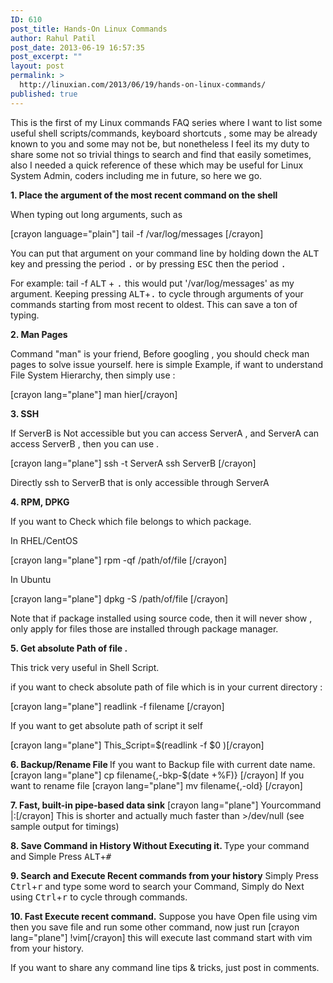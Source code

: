 ```yaml
---
ID: 610
post_title: Hands-On Linux Commands
author: Rahul Patil
post_date: 2013-06-19 16:57:35
post_excerpt: ""
layout: post
permalink: >
  http://linuxian.com/2013/06/19/hands-on-linux-commands/
published: true
---
```

This is the first of my Linux commands FAQ series where I want to list some useful shell scripts/commands, keyboard shortcuts , some may be already known to you and some may not be, but nonetheless I feel its my duty to share some not so trivial things to search and find that easily sometimes, also I needed a quick reference of these which may be useful for Linux System Admin, coders including me in future, so here we go.

<strong>1. Place the argument of the most recent command on the shell</strong>

When typing out long arguments, such as

[crayon language="plain"] tail -f /var/log/messages [/crayon] 

You can put that argument on your command line by holding down the <kbd>ALT</kbd> key and pressing the period <kbd>.</kbd> or by pressing <kbd>ESC</kbd> then the period <kbd>.</kbd>

For example: tail -f <kbd>ALT</kbd> + <kbd>.</kbd>
this would put '/var/log/messages' as my argument. Keeping pressing <kbd>ALT</kbd>+<kbd>.</kbd> to cycle through arguments of your commands starting from most recent to oldest. This can save a ton of typing.

<strong>2. Man Pages</strong>

Command "man" is your friend, Before googling , you should check man pages to solve issue yourself. here is simple Example, if want to understand File System Hierarchy, then simply use :

[crayon lang="plane"]  man hier[/crayon] 

<strong>3. SSH</strong>

If ServerB is Not accessible but you can access ServerA , and ServerA can access ServerB , then you can use .

[crayon lang="plane"]  ssh -t ServerA  ssh  ServerB [/crayon] 

Directly ssh to ServerB that is only accessible through ServerA

<strong>4. RPM, DPKG</strong>

If you want to Check which file belongs to which package.

In RHEL/CentOS

[crayon lang="plane"]  rpm -qf   /path/of/file [/crayon] 

In Ubuntu

[crayon lang="plane"]  dpkg -S  /path/of/file [/crayon] 

Note that if package installed using source code, then it will never show , only apply for files those are installed through package manager.


<strong>5. Get absolute Path of file .</strong>

This trick very useful in Shell Script.

if you want to check absolute path of file which is in your current directory :

[crayon lang="plane"]  readlink  -f  filename [/crayon] 

If you want to get absolute path of script it self

[crayon lang="plane"]  This_Script=$(readlink -f $0 )[/crayon] 

<strong>6. Backup/Rename File </strong>
If you want to Backup file with current date name.
[crayon lang="plane"]  cp  filename{,-bkp-$(date +%F)} [/crayon] 
If you want to rename file 
[crayon lang="plane"]  mv filename{,-old} [/crayon] 

<strong>7. Fast, built-in pipe-based data sink</strong>
[crayon lang="plane"]  Yourcommand   |:[/crayon] 
This is shorter and actually much faster than >/dev/null (see sample output for timings)

<strong>8. Save Command in History Without Executing it. </strong>
Type your command and Simple Press <kbd>ALT</kbd>+<kbd>#</kbd>

<strong>9. Search and Execute Recent commands from your history</strong>
Simply Press <kbd>Ctrl</kbd>+<kbd>r</kbd> and type some word to search your Command, Simply do Next using <kbd>Ctrl</kbd>+<kbd>r</kbd>  to cycle through commands. 
<wbr></wbr>

<strong>10. Fast Execute recent command.</strong>
Suppose you have Open file using vim then you save file and run some other command, now just run [crayon lang="plane"]  !vim[/crayon]  this will execute last command start with vim from your history. 



If you want to share any command line tips & tricks, just post in comments.